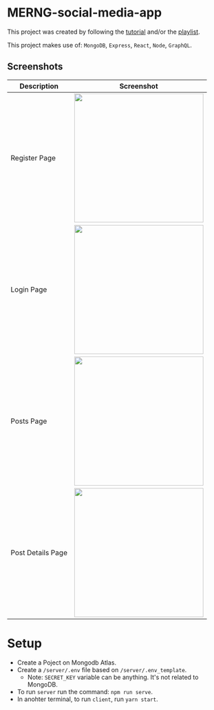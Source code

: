 # MERNG-social-media-app

This project was created by following the [tutorial](https://youtu.be/n1mdAPFq2Os) and/or the [playlist](https://youtube.com/playlist?list=PLMhAeHCz8S3_pgb-j51QnCEhXNj5oyl8n).


This project makes use of: `MongoDB`, `Express`, `React`, `Node`, `GraphQL`.

## Screenshots

| Description  | Screenshot  |
|-------------|-------------|
| Register Page | <img height="300" src="https://user-images.githubusercontent.com/25351744/144834959-4003321c-cae5-4467-a86b-98c21cf7f3f0.jpeg" /> | 
| Login Page | <img height="300" src="https://user-images.githubusercontent.com/25351744/144834947-5eac8066-7d8e-4a10-9285-5bd77bcc914e.jpeg" /> |
| Posts Page | <img height="300" src="https://user-images.githubusercontent.com/25351744/144834950-e6f902e1-e127-43e9-9e68-d7c6208f8e4b.jpeg" /> | 
| Post Details Page| <img height="300" src="https://user-images.githubusercontent.com/25351744/144834932-4e79239c-492a-4f4d-a738-222a32990eba.jpeg" /> | 


# Setup
- Create a Poject on Mongodb Atlas.
- Create a `/server/.env` file based on `/server/.env_template`.
  - Note: `SECRET_KEY` variable can be anything. It's not related to MongoDB. 
- To run `server` run the command: `npm run serve`.
- In anohter terminal, to run `client`, run `yarn start`.
